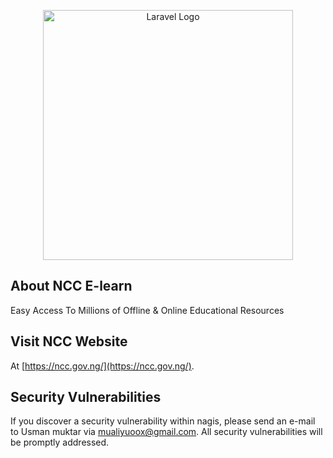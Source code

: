 <p align="center"><a href="https://ncc.gov.ng/" target="_blank"><img src="https://ncc.gov.ng/images/ncc/news/NCC_LOGO.jpg#joomlaImage://local-images/ncc/news/NCC_LOGO.jpg?width=960&height=627" width="400" alt="Laravel Logo"></a></p>


## About NCC E-learn

Easy Access To Millions of Offline & Online Educational Resources

## Visit NCC Website

At [https://ncc.gov.ng/](https://ncc.gov.ng/).

## Security Vulnerabilities

If you discover a security vulnerability within nagis, please send an e-mail to Usman muktar via [mualiyuoox@gmail.com](mailto:mualiyuoox@gmail.com). All security vulnerabilities will be promptly addressed.

